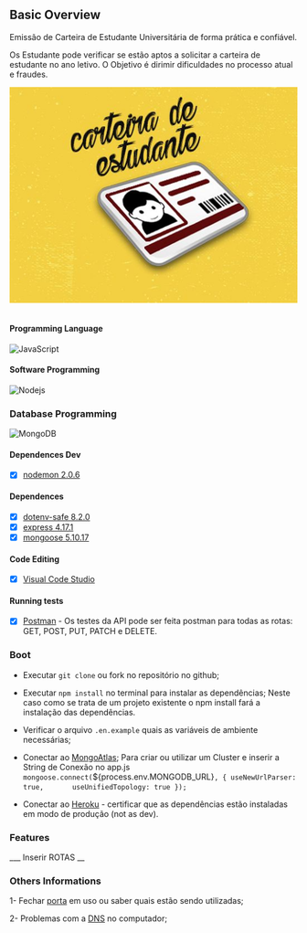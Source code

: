 ## __Basic Overview__

Emissão de Carteira de Estudante Universitária de forma prática e confiável.

 Os Estudante pode verificar se estão aptos a solicitar a carteira de estudante no ano letivo.
 O Objetivo é dirimir dificuldades no processo atual e fraudes.

<p>
    <img src="img/CarteiraEstudante.jpg" width="600px" align="center"> 
    <br> </br>
</p>

#### Programming Language
![JavaScript](https://img.shields.io/badge/-JavaScript-black?style=flat-square&logo=javascript) 

#### Software Programming
 ![Nodejs](https://img.shields.io/badge/NodeJs-339933.svg?logo=node.js&logoColor=white)

 ### Database Programming 
  ![MongoDB](https://img.shields.io/badge/MongoDB-444444.svg?logo=mongoDB&logoColor=green)
#### Dependences Dev

 - [x] [nodemon 2.0.6](https://https://www.npmjs.com/package/nodemon)

#### Dependences
- [x] [dotenv-safe 8.2.0](https://https://www.npmjs.com/package/dotenv-safe)  
- [x] [express 4.17.1](https://https://expressjs.com/pt-br/)  
- [x] [mongoose 5.10.17](https://https://mongoosejs.com/docs/)  

#### Code Editing
- [x] [Visual Code Studio](https://https://code.visualstudio.com/) 

#### Running tests

- [x] [Postman](https://www.postman.com/) - Os testes da API pode ser feita postman para todas as rotas: GET, POST, PUT, PATCH e DELETE.
### __Boot__ 

- Executar `git clone` ou fork no repositório no github; 
- Executar  ```npm install``` no terminal para instalar as dependências; Neste caso como se trata de um projeto existente o npm install fará a instalação das dependências. 
-  Verificar o arquivo `.en.example` quais as variáveis de ambiente necessárias;
- Conectar ao [MongoAtlas](https://www.mongodb.com/cloud/atlas); Para criar ou utilizar um Cluster e inserir a String de Conexão no app.js
`
    mongoose.connect(`${process.env.MONGODB_URL}`, {
    useNewUrlParser: true,      
    useUnifiedTopology: true
    });
`

- Conectar ao [Heroku](https://dashboard.heroku.com/apps) - certificar que as dependências estão instaladas em modo de produção (not as dev).

### __Features__

___ Inserir ROTAS __
### Others Informations

1- Fechar [porta](https://medium.com/@daniloassis.ti/como-finalizar-um-processo-em-aberto-no-windows-525652152902) em uso ou saber quais estão sendo utilizadas;

2- Problemas com a  [DNS](https://use.opendns.com/) no computador;




